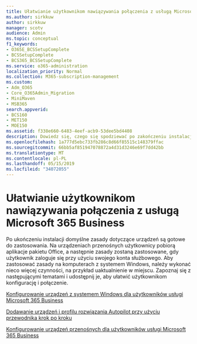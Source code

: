 ```yaml
---
title: Ułatwianie użytkownikom nawiązywania połączenia z usługą Microsoft 365 Business
ms.author: sirkkuw
author: sirkkuw
manager: scotv
audience: Admin
ms.topic: conceptual
f1_keywords:
- O365E_BCSSetupComplete
- BCSSetupComplete
- BCS365_BCSSetupComplete
ms.service: o365-administration
localization_priority: Normal
ms.collection: M365-subscription-management
ms.custom:
- Adm_O365
- Core_O365Admin_Migration
- MiniMaven
- MSB365
search.appverid:
- BCS160
- MET150
- MOE150
ms.assetid: f338e660-6483-4eef-acb9-53dee5bd4408
description: Dowiedz się, czego się spodziewać po zakończeniu instalacji pakiet Cloud Computing firmy.
ms.openlocfilehash: 1a777d5ebc733fb286c8d66f85515c148379ffac
ms.sourcegitcommit: 66bb5af851947078872a4d31d3246e69f7dd42bb
ms.translationtype: MT
ms.contentlocale: pl-PL
ms.lasthandoff: 05/15/2019
ms.locfileid: "34072055"
---
```

# <a name="help-users-connect-to-microsoft-365-business"></a>Ułatwianie użytkownikom nawiązywania połączenia z usługą Microsoft 365 Business

Po ukończeniu instalacji domyślne zasady dotyczące urządzeń są gotowe do zastosowania. Na urządzeniach przenośnych użytkownicy pobiorą aplikacje pakietu Office, a następnie zasady zostaną zastosowane, gdy użytkownik zaloguje się przy użyciu swojego konta służbowego. Aby zastosować zasady na komputerach z systemem Windows, należy wykonać nieco więcej czynności, na przykład uaktualnienie w miejscu. Zapoznaj się z następującymi tematami i udostępnij je, aby ułatwić użytkownikom konfigurację i połączenie.
  
[Konfigurowanie urządzeń z systemem Windows dla użytkowników usługi Microsoft 365 Business](set-up-windows-devices.md)
  
[Dodawanie urządzeń i profilu rozwiązania Autopilot przy użyciu przewodnika krok po kroku](add-autopilot-devices-and-profile.md)
  
[Konfigurowanie urządzeń przenośnych dla użytkowników usługi Microsoft 365 Business](set-up-mobile-devices.md)
  

